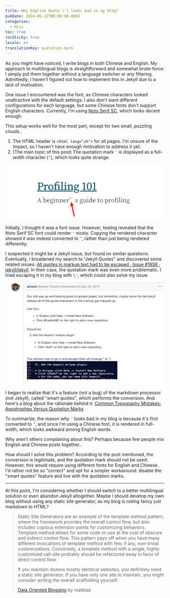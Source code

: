 ```yaml
---
title: Why English Quote (') looks bad in my blog?
pubDate: 2024-06-12T00:00:00.000Z
categories:
  - Misc
toc: true
tocSticky: true
locale: en
translationKey: quotation-mark
---
```


As you might have noticed, I write blogs in both Chinese and English. My approach to multilingual blogs is straightforward and somewhat brute-force: I simply put them together without a language switcher or any filtering. Admittedly, I haven't figured out how to implement this in Jekyll due to a lack of motivation.

One issue I encountered was the font, as Chinese characters looked unattractive with the default settings. I also don't want different configurations for each language, but some Chinese fonts don't support English characters. Currently, I'm using [Noto Serif SC](https://fonts.google.com/noto/specimen/Noto+Serif+SC), which looks decent enough.

This setup works well for the most part, except for two small, puzzling clouds..
1. The HTML header is `<html lang="zh">` for all pages. I'm unsure of the impact, so I haven't have enough motivation to address it yet.
2. (The main topic of this post) The quotation mark `'` is displayed as a full-width character (`’`), which looks quite strange.

![quotation-mark.png](/assets/img/quotation-mark.png)

Initially, I thought it was a font issue. However, testing revealed that the Noto Serif SC font could render `'` nicely. Copying the rendered character showed it was indeed converted to `’`, rather than just being rendered differently.

I suspected it might be a Jekyll issue, but found no similar questions. Eventually, I broadened my search to "Jekyll Quotes" and discovered some related issues: [All quotes in markup text had to be escaped · Issue #1858 · jekyll/jekyll](https://github.com/jekyll/jekyll/issues/1858). In their case, the quotation mark was even more problematic. I tried escaping it in my blog with `\'`, which could also solve my issue.

![quotation-mark-2.png](/assets/img/quotation-mark-2.png)

I began to realize that it's a feature (not a bug) of the markdown processor (not Jekyll), called "smart quotes", which performs the conversion. And here's a blog about the rationale behind it: [Common Typography Mistakes: Apostrophes Versus Quotation Marks](https://webdesignledger.com/common-typography-mistakes-apostrophes-versus-quotation-marks/)

To summarize, the reason why `'` looks bad in my blog is because it's first converted to `’`, and since I'm using a Chinese font, it is rendered in full-width, which looks awkward among English words.

Why aren't others complaining about this? Perhaps because few people mix English and Chinese posts together..

How should I solve this problem? According to the post mentioned, the conversion is legitimate, and the quotation mark should not be used. 
However, this would require using different fonts for English and Chinese. 
I'd rather not be so "correct" and opt for a simpler workaround: disable the "smart quotes" feature and live with the quotation marks.

---

At this point, I'm considering whether I should switch to a better multilingual solution or even abandon Jekyll altogether. 
Maybe I should develop my own blog without using any static site generator, as my blog is noting fancy just markdown to HTML?

> Static Site Generators are an example of the template method pattern, where the framework provides the overall control flow, but also includes copious extension points for customizing behaviors. Template method allows for some code re-use at the cost of obscure and indirect control flow. This pattern pays off when you have many different invocations of template method with few, if any, non-trivial customizations. Conversely, a template method with a single, highly customized call-site probably should be refactored away in favor of direct control flow.
>
> If you maintain dozens mostly identical websites, you definitely need a static site generator. If you have only one site to maintain, you might consider writing the overall scaffolding yourself.
>
> [Data Oriented Blogging](https://matklad.github.io/2023/11/07/dta-oriented-blogging.html) by matklad
